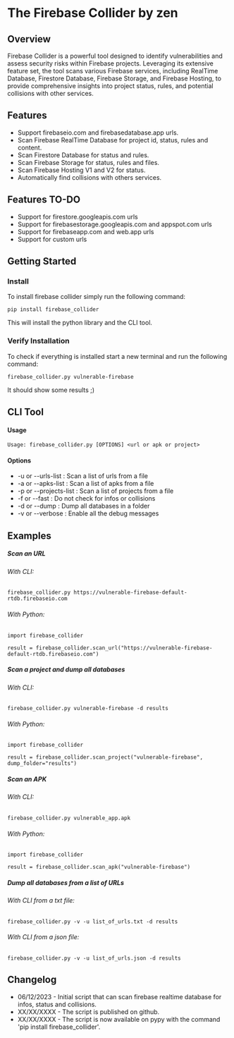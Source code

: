 # The Firebase Collider by zen

## Overview
Firebase Collider is a powerful tool designed to identify vulnerabilities and assess security risks within Firebase projects. Leveraging its extensive feature set, the tool scans various Firebase services, including RealTime Database, Firestore Database, Firebase Storage, and Firebase Hosting, to provide comprehensive insights into project status, rules, and potential collisions with other services.

## Features
* Support firebaseio.com and firebasedatabase.app urls.
* Scan Firebase RealTime Database for project id, status, rules and content.
* Scan Firestore Database for status and rules.
* Scan Firebase Storage for status, rules and files.
* Scan Firebase Hosting V1 and V2 for status.
* Automatically find collisions with others services.


## Features TO-DO
- Support for firestore.googleapis.com urls
- Support for firebasestorage.googleapis.com and appspot.com urls
- Support for firebaseapp.com and web.app urls
- Support for custom urls


## Getting Started
### Install
To install firebase collider simply run the following command:
```
pip install firebase_collider
```
This will install the python library and the CLI tool.

### Verify Installation
To check if everything is installed start a new terminal and run the following command:
```
firebase_collider.py vulnerable-firebase
```
It should show some results ;)


## CLI Tool

#### Usage
```
Usage: firebase_collider.py [OPTIONS] <url or apk or project>
```


#### Options
* -u or --urls-list <filename>      : Scan a list of urls from a file
* -a or --apks-list <filename>      : Scan a list of apks from a file
* -p or --projects-list <filename>  : Scan a list of projects from a file
* -f or --fast                      : Do not check for infos or collisions
* -d or --dump <foldername>         : Dump all databases in a folder
* -v or --verbose                   : Enable all the debug messages


## Examples

##### Scan an URL
###### With CLI:
```
firebase_collider.py https://vulnerable-firebase-default-rtdb.firebaseio.com
```

###### With Python:
```
import firebase_collider

result = firebase_collider.scan_url("https://vulnerable-firebase-default-rtdb.firebaseio.com")
```

##### Scan a project and dump all databases
###### With CLI:
```
firebase_collider.py vulnerable-firebase -d results
```

###### With Python:
```
import firebase_collider

result = firebase_collider.scan_project("vulnerable-firebase", dump_folder="results")
```

##### Scan an APK
###### With CLI:
```
firebase_collider.py vulnerable_app.apk
```

###### With Python:
```
import firebase_collider

result = firebase_collider.scan_apk("vulnerable-firebase")
```

##### Dump all databases from a list of URLs
###### With CLI from a txt file:
```
firebase_collider.py -v -u list_of_urls.txt -d results
```

###### With CLI from a json file:
```
firebase_collider.py -v -u list_of_urls.json -d results
```


## Changelog
- 06/12/2023 - Initial script that can scan firebase realtime database for infos, status and collisions.
- XX/XX/XXXX - The script is published on github.
- XX/XX/XXXX - The script is now available on pypy with the command 'pip install firebase_collider'.